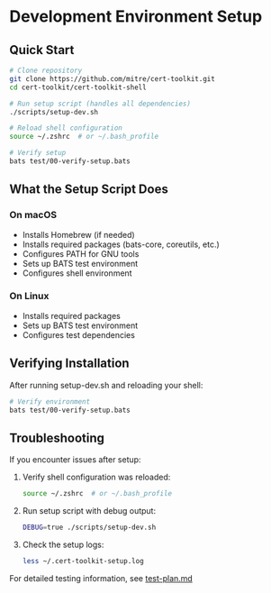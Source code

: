 # Development Environment Setup

## Quick Start

```bash
# Clone repository
git clone https://github.com/mitre/cert-toolkit.git
cd cert-toolkit/cert-toolkit-shell

# Run setup script (handles all dependencies)
./scripts/setup-dev.sh

# Reload shell configuration
source ~/.zshrc  # or ~/.bash_profile

# Verify setup
bats test/00-verify-setup.bats
```

## What the Setup Script Does

### On macOS

- Installs Homebrew (if needed)
- Installs required packages (bats-core, coreutils, etc.)
- Configures PATH for GNU tools
- Sets up BATS test environment
- Configures shell environment

### On Linux

- Installs required packages
- Sets up BATS test environment
- Configures test dependencies

## Verifying Installation

After running setup-dev.sh and reloading your shell:

```bash
# Verify environment
bats test/00-verify-setup.bats
```

## Troubleshooting

If you encounter issues after setup:

1. Verify shell configuration was reloaded:

   ```bash
   source ~/.zshrc  # or ~/.bash_profile
   ```

2. Run setup script with debug output:

   ```bash
   DEBUG=true ./scripts/setup-dev.sh
   ```

3. Check the setup logs:

   ```bash
   less ~/.cert-toolkit-setup.log
   ```

For detailed testing information, see [test-plan.md](test-plan.md)
